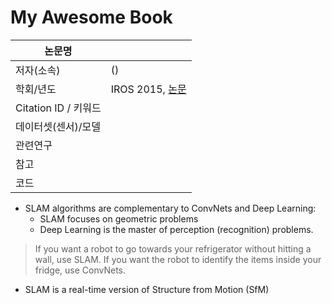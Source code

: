 # My Awesome Book

|논문명 | |
| --- | --- |
| 저자\(소속\) | \(\) |
| 학회/년도 | IROS 2015, [논문]() |
| Citation ID / 키워드 | |
| 데이터셋(센서)/모델 | |
| 관련연구||
| 참고 | |
| 코드 | |



- SLAM algorithms are complementary to ConvNets and Deep Learning: 
    - SLAM focuses on geometric problems 
    - Deep Learning is the master of perception (recognition) problems. 

> If you want a robot to go towards your refrigerator without hitting a wall, use SLAM. If you want the robot to identify the items inside your fridge, use ConvNets.


- SLAM is a real-time version of Structure from Motion (SfM)